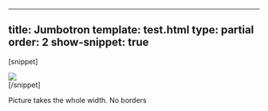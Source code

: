 ---
title: Jumbotron
template: test.html
type: partial
order: 2
show-snippet: true
------------------
[snippet]
<!--jumbotron-->
<div class="jumbotron">
    <img src="../assets/img/fsa-home-main.png" class="img-responsive">
</div>
[/snippet]

Picture takes the whole width. No borders